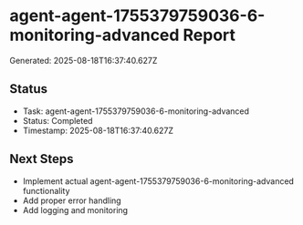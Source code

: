 # agent-agent-1755379759036-6-monitoring-advanced Report

Generated: 2025-08-18T16:37:40.627Z

## Status
- Task: agent-agent-1755379759036-6-monitoring-advanced
- Status: Completed
- Timestamp: 2025-08-18T16:37:40.627Z

## Next Steps
- Implement actual agent-agent-1755379759036-6-monitoring-advanced functionality
- Add proper error handling
- Add logging and monitoring
